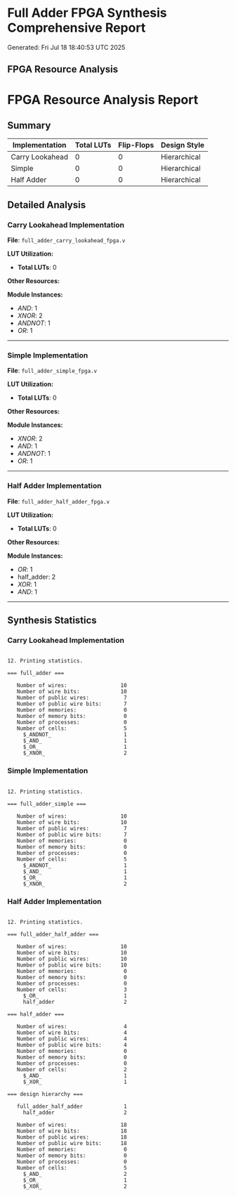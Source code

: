 # Full Adder FPGA Synthesis Comprehensive Report
Generated: Fri Jul 18 18:40:53 UTC 2025

## FPGA Resource Analysis

# FPGA Resource Analysis Report

## Summary

| Implementation | Total LUTs | Flip-Flops | Design Style |
|----------------|------------|------------|--------------|
| Carry Lookahead | 0 | 0 | Hierarchical |
| Simple | 0 | 0 | Hierarchical |
| Half Adder | 0 | 0 | Hierarchical |

## Detailed Analysis

### Carry Lookahead Implementation

**File**: `full_adder_carry_lookahead_fpga.v`

**LUT Utilization:**
- **Total LUTs**: 0

**Other Resources:**

**Module Instances:**
- _AND_: 1
- _XNOR_: 2
- _ANDNOT_: 1
- _OR_: 1

---

### Simple Implementation

**File**: `full_adder_simple_fpga.v`

**LUT Utilization:**
- **Total LUTs**: 0

**Other Resources:**

**Module Instances:**
- _XNOR_: 2
- _AND_: 1
- _ANDNOT_: 1
- _OR_: 1

---

### Half Adder Implementation

**File**: `full_adder_half_adder_fpga.v`

**LUT Utilization:**
- **Total LUTs**: 0

**Other Resources:**

**Module Instances:**
- _OR_: 1
- half_adder: 2
- _XOR_: 1
- _AND_: 1

---

## Synthesis Statistics

### Carry Lookahead Implementation
```

12. Printing statistics.

=== full_adder ===

   Number of wires:                 10
   Number of wire bits:             10
   Number of public wires:           7
   Number of public wire bits:       7
   Number of memories:               0
   Number of memory bits:            0
   Number of processes:              0
   Number of cells:                  5
     $_ANDNOT_                       1
     $_AND_                          1
     $_OR_                           1
     $_XNOR_                         2

```

### Simple Implementation
```

12. Printing statistics.

=== full_adder_simple ===

   Number of wires:                 10
   Number of wire bits:             10
   Number of public wires:           7
   Number of public wire bits:       7
   Number of memories:               0
   Number of memory bits:            0
   Number of processes:              0
   Number of cells:                  5
     $_ANDNOT_                       1
     $_AND_                          1
     $_OR_                           1
     $_XNOR_                         2

```

### Half Adder Implementation
```

12. Printing statistics.

=== full_adder_half_adder ===

   Number of wires:                 10
   Number of wire bits:             10
   Number of public wires:          10
   Number of public wire bits:      10
   Number of memories:               0
   Number of memory bits:            0
   Number of processes:              0
   Number of cells:                  3
     $_OR_                           1
     half_adder                      2

=== half_adder ===

   Number of wires:                  4
   Number of wire bits:              4
   Number of public wires:           4
   Number of public wire bits:       4
   Number of memories:               0
   Number of memory bits:            0
   Number of processes:              0
   Number of cells:                  2
     $_AND_                          1
     $_XOR_                          1

=== design hierarchy ===

   full_adder_half_adder             1
     half_adder                      2

   Number of wires:                 18
   Number of wire bits:             18
   Number of public wires:          18
   Number of public wire bits:      18
   Number of memories:               0
   Number of memory bits:            0
   Number of processes:              0
   Number of cells:                  5
     $_AND_                          2
     $_OR_                           1
     $_XOR_                          2

```
